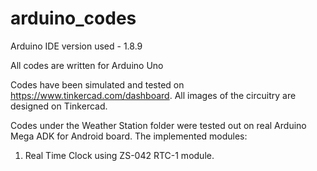 # arduino_codes
Arduino IDE version used - 1.8.9

All codes are written for Arduino Uno

Codes have been simulated and tested on https://www.tinkercad.com/dashboard. All images of the circuitry are designed on Tinkercad.

Codes under the Weather Station folder were tested out on real Arduino Mega ADK for Android board. The implemented modules:

1. Real Time Clock using ZS-042 RTC-1 module.
